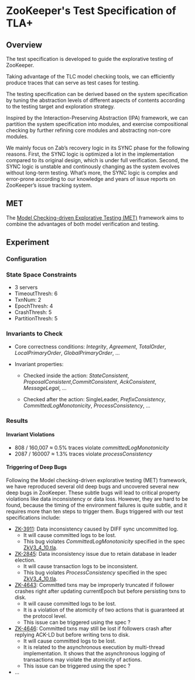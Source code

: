 # ZooKeeper's Test Specification of TLA+

## Overview

The test specification is developed to guide the explorative testing of ZooKeeper. 

Taking advantage of the TLC model checking tools, we can efficiently produce traces that can serve as test cases for testing. 

The testing specification can be derived based on the system specification by tuning the abstraction levels of different aspects of contents according to the testing target and exploration strategy.

Inspired by the Interaction-Preserving Abstraction (IPA) framework, we can partition the system specification into modules, and exercise compositional checking by further refining core modules and abstracting non-core modules.

We mainly focus on Zab’s recovery logic in its SYNC phase for the following reasons. First, the SYNC logic is optimized a lot in the implementation compared to its original design, which is under full verification. Second, the SYNC logic is unstable and continously changing as the system evolves without long-term testing. What’s more, the SYNC logic is complex and error-prone according to our knowledge and years of issue reports on ZooKeeper’s issue tracking system. 



## MET

The [Model Checking-driven Explorative Testing (MET)](https://github.com/Lingzhi-Ouyang/MET) framework aims to combine the advantages of both model verification and testing.



## Experiment

### Configuration



### State Space Constraints

* 3 servers
* TimeoutThresh: 6
* TxnNum: 2
* EpochThresh: 4
* CrashThresh: 5
* PartitionThresh: 5



### Invariants to Check

* Core correctness conditions: *Integrity*, *Agreement*, *TotalOrder*, *LocalPrimaryOrder*, *GlobalPrimaryOrder*, ...

* Invariant properties: 

  * Checked inside the action: *StateConsistent*, *ProposalConsistent*,*CommitConsistent*, *AckConsistent*, *MessageLegal*, ...

  * Checked after the action: SingleLeader, *PrefixConsistency*, *CommittedLogMonotonicity*, *ProcessConsistency*, ...



### Results

#### Invariant Violations

* 808 / 160,007 ≈ 0.5%  traces violate *committedLogMonotonicity*
* 2087 / 160007 ≈ 1.3% traces violate *processConsistency*



#### Triggering of Deep Bugs

Following the Model checking-driven explorative testing (MET) framework, we have reproduced several old deep bugs and uncovered several new deep bugs in ZooKeeper. These subtle bugs will lead to critical property violations like data inconsistency or data loss. However, they are hard to be found, because the timing of the environment failures is quite subtle, and it requires more than ten steps to trigger them. Bugs triggered with our test specifications include: 

* [ZK-3911](https://issues.apache.org/jira/browse/ZOOKEEPER-3911): Data inconsistency caused by DIFF sync uncommitted log. 
  * It will cause committed logs to be lost. 
  * This bug violates *CommittedLogMonotonicity* specified in the spec [ZkV3_4_10.tla](ZkV3_4_10.tla). 
* [ZK-2845](https://issues.apache.org/jira/browse/ZOOKEEPER-2845): Data inconsistency issue due to retain database in leader election. 
  * It will cause transaction logs to be inconsistent. 
  * This bug violates *ProcessConsistency* specified in the spec [ZkV3_4_10.tla](ZkV3_4_10.tla).
* [ZK-4643](https://issues.apache.org/jira/browse/ZOOKEEPER-4643): Committed txns may be improperly truncated if follower crashes right after updating currentEpoch but before persisting txns to disk.  
  * It will cause committed logs to be lost. 
  * It is a violation of the atomicity of two actions that is guaranteed at the protocol level.
  * This issue can be triggered using the spec ?
* [ZK-4646](https://issues.apache.org/jira/browse/ZOOKEEPER-4646): Committed txns may still be lost if followers crash after replying ACK-LD but before writing txns to disk. 
  * It will cause committed logs to be lost. 
  * It is related to the asynchronous execution by multi-thread implementation. It shows that the asynchronous logging of transactions may violate the atomicity of actions. 
  * This issue can be triggered using the spec ?
* ...